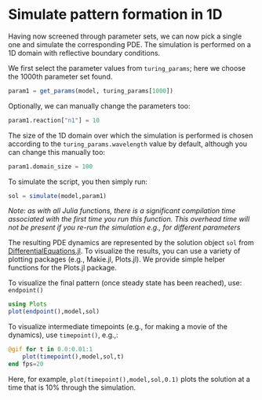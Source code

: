 # Simulate pattern formation in 1D

Having now screened through parameter sets, we can now pick a single one and simulate the corresponding PDE. The simulation is performed on a 1D domain with reflective boundary conditions.  

We first select the parameter values from `turing_params`; here we choose the 1000th parameter set found. 

```julia
param1 = get_params(model, turing_params[1000])
```

Optionally, we can manually change the parameters too:

```julia
param1.reaction["n1"] = 10
```

The size of the 1D domain over which the simulation is performed is chosen according to the `turing_params.wavelength` value by default, although you can change this manually too:

```julia
param1.domain_size = 100
```

To simulate the script, you then simply run:

```julia
sol = simulate(model,param1)
```

*Note: as with all Julia functions, there is a significant compilation time associated with the first time you run this function. This overhead time will not be present if you re-run the simulation e.g., for different parameters*

The resulting PDE dynamics are represented by the solution object `sol` from [DifferentialEquations.jl](https://docs.sciml.ai/DiffEqDocs/stable/). To visualize the results, you can use a variety of plotting packages (e.g., Makie.jl, Plots.jl). We provide simple helper functions for the Plots.jl package.

To visualize the final pattern (once steady state has been reached), use: `endpoint()` 

```julia
using Plots
plot(endpoint(),model,sol)
```

To visualize intermediate timepoints (e.g., for making a movie of the dynamics), use `timepoint()`, e.g.,:

```julia
@gif for t in 0.0:0.01:1
    plot(timepoint(),model,sol,t)
end fps=20
```

Here, for example, `plot(timepoint(),model,sol,0.1)` plots the solution at a time that is 10% through the simulation. 